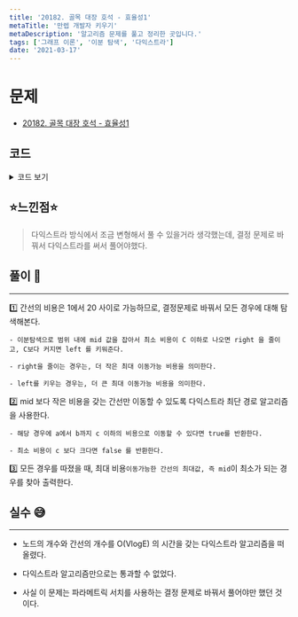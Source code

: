 ```yaml
---
title: '20182. 골목 대장 호석 - 효율성1'
metaTitle: '만렙 개발자 키우기'
metaDescription: '알고리즘 문제를 풀고 정리한 곳입니다.'
tags: ['그래프 이론', '이분 탐색', '다익스트라']
date: '2021-03-17'
---
```


# 문제
- [20182. 골목 대장 호석 - 효율성1](https://www.acmicpc.net/problem/20182)

## 코드

<details><summary> 코드 보기 </summary>

``` java
import java.io.BufferedReader;
import java.io.IOException;
import java.io.InputStreamReader;
import java.util.ArrayList;
import java.util.Arrays;
import java.util.List;
import java.util.PriorityQueue;
import java.util.StringTokenizer;

class Edge{
    int v, cost, preCost;

    public Edge(int v, int cost, int pre) {
        this.v = v;
        this.cost = cost;
        this.preCost = pre;
    }
}
public class Q20182 {
    static int n, m, a, b, c;
    static List<Edge> adj[];
    static List<Integer> fees = new ArrayList<>();
    public static void main(String[] args) throws IOException {
        init();
        solution();
    }
    private static void solution() {
        int left = 0, right = 20, mid = 0, ans = 987654321;
        while(left <= right){
            mid = (left + right) / 2;
            if(check(mid)){
                right = mid - 1;
                ans = mid;
            }
            else left = mid + 1;
        }
        if (ans != 987654321)
            System.out.println(ans);
        else {
            System.out.println(-1);
        }
    }

    private static boolean check(int max) {
        int dist[] = new int[n + 1];
        Arrays.fill(dist, 987654321);
        dist[a] = 0;

        PriorityQueue<Edge> pq = new PriorityQueue<>((a, b) -> (a.cost - b.cost));
        pq.add(new Edge(a, 0, 0));
        while(!pq.isEmpty()){
            Edge p = pq.poll();
            if(dist[p.v] < p.cost)
                continue;
            for (Edge e : adj[p.v]) {
                int next = e.v, nextCost = e.cost;
                if(dist[next] > dist[p.v] + nextCost && max >= nextCost){
                    dist[next] = dist[p.v] + nextCost;
                    pq.add(new Edge(next, dist[next], nextCost));
                }
            }
        }
        // max 보다 작은 비용의 간선만으로 c원 이하의 최단경로를 구할 수 있는지 결정
        return dist[b] <= c;
    }

    private static void init() throws IOException {
        BufferedReader br = new BufferedReader(new InputStreamReader(System.in));
        StringTokenizer st = new StringTokenizer(br.readLine());
        n = stoi(st.nextToken());
        m = stoi(st.nextToken());
        a = stoi(st.nextToken());
        b = stoi(st.nextToken());
        c = stoi(st.nextToken());
        adj = new List[n + 1];
        for (int i = 0; i <= n; i++)
            adj[i] = new ArrayList<>();


        for (int i = 0; i < m; i++) {
            st= new StringTokenizer(br.readLine());
            int s = stoi(st.nextToken()), e = stoi(st.nextToken()), cost = stoi(st.nextToken());
            adj[s].add(new Edge(e, cost, 0));
            adj[e].add(new Edge(s, cost, 0));
            fees.add(cost);
        }
    }
    private static int stoi(String str) {
        return Integer.parseInt(str);
    }
}
```
</details>

## ⭐️느낀점⭐️
> 다익스트라 방식에서 조금 변형해서 풀 수 있을거라 생각했는데, 결정 문제로 바꿔서 다익스트라를 써서 풀어야했다.

## 풀이 📣
<hr/>

1️⃣ 간선의 비용은 1에서 20 사이로 가능하므로, 결정문제로 바꿔서 모든 경우에 대해 탐색해본다.

    - 이분탐색으로 범위 내에 mid 값을 잡아서 최소 비용이 C 이하로 나오면 right 을 줄이고, C보다 커지면 left 를 키워준다.

    - right을 줄이는 경우는, 더 작은 최대 이동가능 비용을 의미한다.

    - left를 키우는 경우는, 더 큰 최대 이동가능 비용을 의미한다.


2️⃣ mid 보다 작은 비용을 갖는 간선만 이동할 수 있도록 다익스트라 최단 경로 알고리즘을 사용한다.

    - 해당 경우에 a에서 b까지 c 이하의 비용으로 이동할 수 있다면 true를 반환한다.

    - 최소 비용이 c 보다 크다면 false 를 반환한다.


3️⃣ 모든 경우를 따졌을 때, 최대 비용`이동가능한 간선의 최대값, 즉 mid`이 최소가 되는 경우를 찾아 출력한다.

## 실수 😅
<hr/>

- 노드의 개수와 간선의 개수를 O(VlogE) 의 시간을 갖는 다익스트라 알고리즘을 떠올렸다.

- 다익스트라 알고리즘만으로는 통과할 수 없었다.

- 사실 이 문제는 파라메트릭 서치를 사용하는 결정 문제로 바꿔서 풀어야만 했던 것이다.
